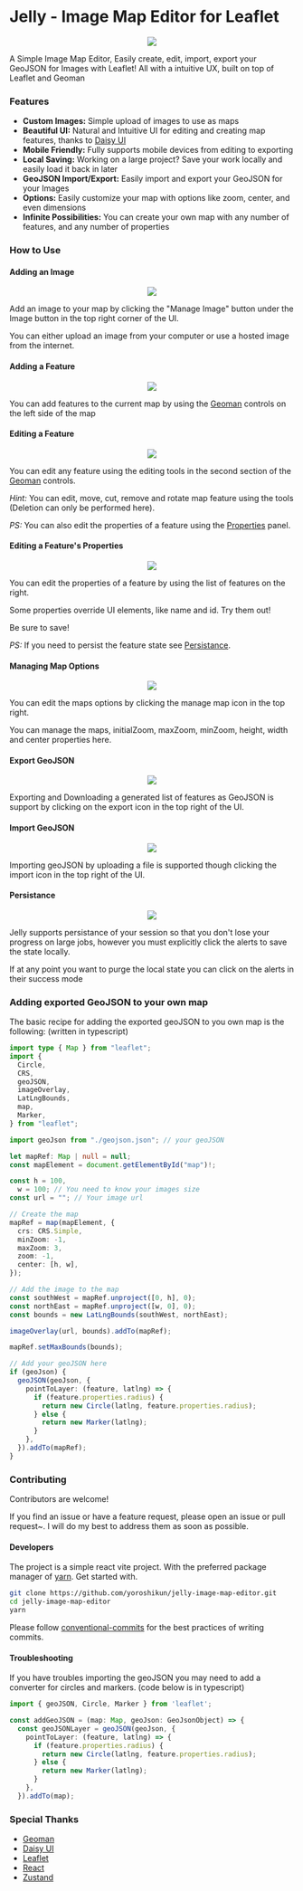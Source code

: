 # Jelly - Image Map Editor for Leaflet

<p align="center">
  <img src="https://github.com/yoroshikun/jelly-image-map-editor/raw/main/public/card.webp" />
 <p>A Simple Image Map Editor, Easily create, edit, import, export your GeoJSON for Images with Leaflet! All with a intuitive UX, built on top of Leaflet and Geoman</p> 
</p>

### Features

- **Custom Images:** Simple upload of images to use as maps
- **Beautiful UI:** Natural and Intuitive UI for editing and creating map features, thanks to [Daisy UI](https://daisyui.com/)
- **Mobile Friendly:** Fully supports mobile devices from editing to exporting
- **Local Saving:** Working on a large project? Save your work locally and easily load it back in later
- **GeoJSON Import/Export:** Easily import and export your GeoJSON for your Images
- **Options:** Easily customize your map with options like zoom, center, and even dimensions
- **Infinite Possibilities:** You can create your own map with any number of features, and any number of properties

### How to Use

#### Adding an Image

<p align="center">
  <img src="https://github.com/yoroshikun/jelly-image-map-editor/raw/main/public/promo-gifs/add-image.gif" />
</p>

Add an image to your map by clicking the "Manage Image" button under the Image button in the top right corner of the UI.

You can either upload an image from your computer or use a hosted image from the internet.

#### Adding a Feature

<p align="center">
  <img src="https://github.com/yoroshikun/jelly-image-map-editor/raw/main/public/promo-gifs/add-feature.gif" />
</p>

You can add features to the current map by using the [Geoman](https://github.com/geoman-io/leaflet-geoman) controls on the left side of the map

#### Editing a Feature

<p align="center">
  <img src="https://github.com/yoroshikun/jelly-image-map-editor/raw/main/public/promo-gifs/edit-feature-map.gif" />
</p>

You can edit any feature using the editing tools in the second section of the [Geoman](https://github.com/geoman-io/leaflet-geoman) controls.

_Hint:_ You can edit, move, cut, remove and rotate map feature using the tools (Deletion can only be performed here).

_PS:_ You can also edit the properties of a feature using the [Properties](#editing-a-features-properties) panel.

#### Editing a Feature's Properties

<p align="center">
  <img src="https://github.com/yoroshikun/jelly-image-map-editor/raw/main/public/promo-gifs/edit-feature-properties.gif" />
</p>

You can edit the properties of a feature by using the list of features on the right.

Some properties override UI elements, like name and id. Try them out!

Be sure to save!

_PS:_ If you need to persist the feature state see [Persistance](#persistance).

#### Managing Map Options

<p align="center">
  <img src="https://github.com/yoroshikun/jelly-image-map-editor/raw/main/public/promo-gifs/edit-map-options.gif" />
</p>

You can edit the maps options by clicking the manage map icon in the top right.

You can manage the maps, initialZoom, maxZoom, minZoom, height, width and center properties here.

#### Export GeoJSON

<p align="center">
  <img src="https://github.com/yoroshikun/jelly-image-map-editor/raw/main/public/promo-gifs/export-geojson.gif" />
</p>

Exporting and Downloading a generated list of features as GeoJSON is support by clicking on the export icon in the top right of the UI.

#### Import GeoJSON

<p align="center">
  <img src="https://github.com/yoroshikun/jelly-image-map-editor/raw/main/public/promo-gifs/export-geojson.gif" />
</p>

Importing geoJSON by uploading a file is supported though clicking the import icon in the top right of the UI.

#### Persistance

<p align="center">
  <img src="https://github.com/yoroshikun/jelly-image-map-editor/raw/main/public/promo-gifs/persistance.gif" />
</p>

Jelly supports persistance of your session so that you don't lose your progress on large jobs, however you must explicitly click the alerts to save the state locally.

If at any point you want to purge the local state you can click on the alerts in their success mode

### Adding exported GeoJSON to your own map

The basic recipe for adding the exported geoJSON to you own map is the following: (written in typescript)

```ts
import type { Map } from "leaflet";
import {
  Circle,
  CRS,
  geoJSON,
  imageOverlay,
  LatLngBounds,
  map,
  Marker,
} from "leaflet";

import geoJson from "./geojson.json"; // your geoJSON

let mapRef: Map | null = null;
const mapElement = document.getElementById("map")!;

const h = 100,
  w = 100; // You need to know your images size
const url = ""; // Your image url

// Create the map
mapRef = map(mapElement, {
  crs: CRS.Simple,
  minZoom: -1,
  maxZoom: 3,
  zoom: -1,
  center: [h, w],
});

// Add the image to the map
const southWest = mapRef.unproject([0, h], 0);
const northEast = mapRef.unproject([w, 0], 0);
const bounds = new LatLngBounds(southWest, northEast);

imageOverlay(url, bounds).addTo(mapRef);

mapRef.setMaxBounds(bounds);

// Add your geoJSON here
if (geoJson) {
  geoJSON(geoJson, {
    pointToLayer: (feature, latlng) => {
      if (feature.properties.radius) {
        return new Circle(latlng, feature.properties.radius);
      } else {
        return new Marker(latlng);
      }
    },
  }).addTo(mapRef);
}
```

### Contributing

Contributors are welcome!

If you find an issue or have a feature request, please open an issue or pull request~. I will do my best to address them as soon as possible.

#### Developers

The project is a simple react vite project. With the preferred package manager of [yarn](https://yarnpkg.com/). Get started with.

```bash
git clone https://github.com/yoroshikun/jelly-image-map-editor.git
cd jelly-image-map-editor
yarn
```

Please follow [conventional-commits](https://www.conventionalcommits.org/en/v1.0.0/) for the best practices of writing commits.

#### Troubleshooting

If you have troubles importing the geoJSON you may need to add a converter for circles and markers. (code below is in typescript)

```ts
import { geoJSON, Circle, Marker } from 'leaflet';

const addGeoJSON = (map: Map, geoJson: GeoJsonObject) => {
  const geoJSONLayer = geoJSON(geoJson, {
    pointToLayer: (feature, latlng) => {
      if (feature.properties.radius) {
        return new Circle(latlng, feature.properties.radius);
      } else {
        return new Marker(latlng);
      }
    },
  }).addTo(map);
```

### Special Thanks

- [Geoman](https://geoman.io/)
- [Daisy UI](https://daisyui.com/)
- [Leaflet](https://leafletjs.com/)
- [React](https://reactjs.org/)
- [Zustand](https://zustand-demo.pmnd.rs/)
